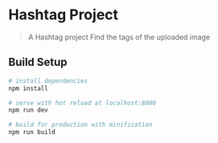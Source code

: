 # Hashtag Project

> A Hashtag project
> Find the tags of the uploaded image

## Build Setup

``` bash
# install dependencies
npm install

# serve with hot reload at localhost:8080
npm run dev

# build for production with minification
npm run build
